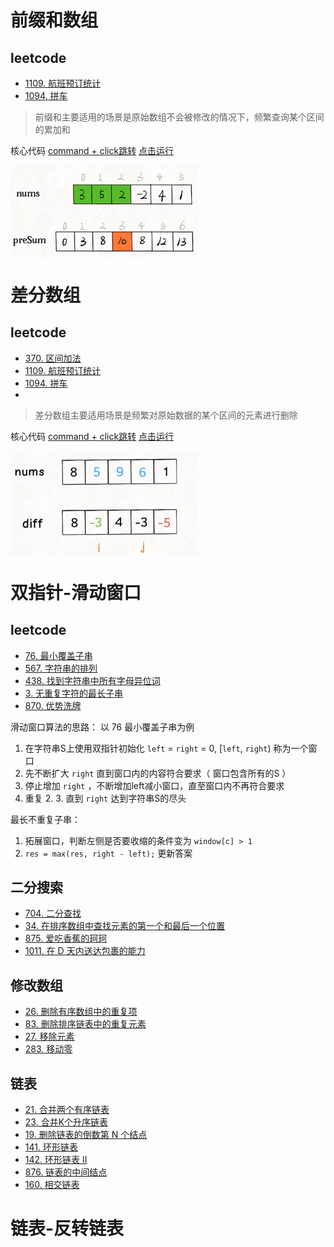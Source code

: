 # 前缀和数组
## leetcode
- [1109. 航班预订统计](https://leetcode-cn.com/problems/corporate-flight-bookings/)
- [1094. 拼车](https://leetcode-cn.com/problems/car-pooling/)

> 前缀和主要适用的场景是原始数组不会被修改的情况下，频繁查询某个区间的累加和

核心代码 [command + click跳转](./code.ts#L3) [点击运行](./code.test.js#L1) 

<img src=./assets/presum.png width=300 style="display: block;" />

# 差分数组
## leetcode
- [370. 区间加法](https://leetcode-cn.com/problems/range-addition/)
- [1109. 航班预订统计](https://leetcode-cn.com/problems/corporate-flight-bookings/)
- [1094. 拼车](https://leetcode-cn.com/problems/car-pooling/)
- 
> 差分数组主要适用场景是频繁对原始数据的某个区间的元素进行删除

核心代码 [command + click跳转](code.ts#L14) [点击运行](./code.test.js#L11) 

<img src=./assets/difference.png width=300 style="display: block;" />

# 双指针-滑动窗口
## leetcode

- [76. 最小覆盖子串](https://leetcode-cn.com/problems/minimum-window-substring/)
- [567. 字符串的排列](https://leetcode-cn.com/problems/permutation-in-string/)
- [438. 找到字符串中所有字母异位词](https://leetcode-cn.com/problems/find-all-anagrams-in-a-string/)
- [3. 无重复字符的最长子串](https://leetcode-cn.com/problems/longest-substring-without-repeating-characters/)
- [870. 优势洗牌](https://leetcode-cn.com/problems/advantage-shuffle/)

滑动窗口算法的思路：
以 76 最小覆盖子串为例
1. 在字符串S上使用双指针初始化 `left` = `right` = 0, [`left`, `right`) 称为一个窗口
2. 先不断扩大 `right` 直到窗口内的内容符合要求（ 窗口包含所有的S ）
3. 停止增加 `right` ，不断增加left减小窗口，直至窗口内不再符合要求
4. 重复 2. 3. 直到 `right` 达到字符串S的尽头
   
最长不重复子串：
1. 拓展窗口，判断左侧是否要收缩的条件变为 `window[c] > 1`
2. `res = max(res, right - left);` 更新答案

## 二分搜索

- [704. 二分查找](https://leetcode-cn.com/problems/binary-search/)
- [34. 在排序数组中查找元素的第一个和最后一个位置](https://leetcode-cn.com/problems/find-first-and-last-position-of-element-in-sorted-array/)
- [875. 爱吃香蕉的珂珂](https://leetcode-cn.com/problems/koko-eating-bananas/)
- [1011. 在 D 天内送达包裹的能力](https://leetcode-cn.com/problems/capacity-to-ship-packages-within-d-days/submissions/)

## 修改数组
- [26. 删除有序数组中的重复项](https://leetcode-cn.com/problems/remove-duplicates-from-sorted-array/)
- [83. 删除排序链表中的重复元素](https://leetcode-cn.com/problems/remove-duplicates-from-sorted-list/)
- [27. 移除元素](https://leetcode-cn.com/problems/remove-element/)
- [283. 移动零](https://leetcode-cn.com/problems/move-zeroes/)

## 链表
- [21. 合并两个有序链表](https://leetcode-cn.com/problems/merge-two-sorted-lists/)
- [23. 合并K个升序链表](https://leetcode-cn.com/problems/merge-k-sorted-lists/)
- [19. 删除链表的倒数第 N 个结点](https://leetcode-cn.com/problems/remove-nth-node-from-end-of-list/)
- [141. 环形链表](https://leetcode-cn.com/problems/linked-list-cycle/)
- [142. 环形链表 II](https://leetcode-cn.com/problems/linked-list-cycle-ii/)
- [876. 链表的中间结点](https://leetcode-cn.com/problems/middle-of-the-linked-list/)
- [160. 相交链表](https://leetcode-cn.com/problems/intersection-of-two-linked-lists/)

# 链表-反转链表
